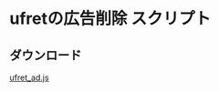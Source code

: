 # ufretの広告削除 スクリプト

## ダウンロード
<a href= "https://github.com/iorin006/ufret-ad_closer/raw/main/ufret_ad.js" >ufret_ad.js</a>
